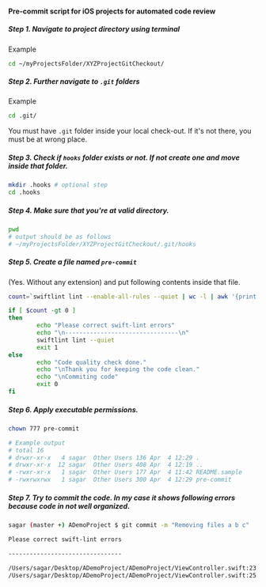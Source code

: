 #### Pre-commit script for iOS projects for automated code review

##### Step 1. Navigate to project directory using terminal

Example

```sh
cd ~/myProjectsFolder/XYZProjectGitCheckout/
```

##### Step 2. Further navigate to `.git` folders

Example

```sh
cd .git/
```

You must have `.git` folder inside your local check-out. If it's not there, you must be at wrong place.

##### Step 3. Check if `hooks` folder exists or not. If not create one and move inside that folder.



```sh
mkdir .hooks # optional step
cd .hooks
```

##### Step 4. Make sure that you're at valid directory.

```sh
pwd
# output should be as follows
# ~/myProjectsFolder/XYZProjectGitCheckout/.git/hooks
```

##### Step 5. Create a file named `pre-commit`

(Yes. Without any extension)
and put following contents inside that file.

```sh
count=`swiftlint lint --enable-all-rules --quiet | wc -l | awk '{print $1}' | bc`

if [ $count -gt 0 ]
then
        echo "Please correct swift-lint errors"
        echo "\n--------------------------------\n"
        swiftlint lint --quiet
        exit 1
else
        echo "Code quality check done."
        echo "\nThank you for keeping the code clean."
        echo "\nCommiting code"
        exit 0
fi
```

##### Step 6. Apply executable permissions.

```sh
chown 777 pre-commit

# Example output
# total 16
# drwxr-xr-x   4 sagar  Other Users	136 Apr  4 12:29 .
# drwxr-xr-x  12 sagar  Other Users	408 Apr  4 12:19 ..
# -rwxr-xr-x   1 sagar  Other Users	177 Apr  4 11:42 README.sample
# -rwxrwxrwx   1 sagar  Other Users	300 Apr  4 12:29 pre-commit
```

##### Step 7. Try to commit the code. In my case it shows following errors because code in not well organized.

```sh
sagar (master +) ADemoProject $ git commit -m "Removing files a b c"

Please correct swift-lint errors

--------------------------------

/Users/sagar/Desktop/ADemoProject/ADemoProject/ViewController.swift:23: warning: Vertical Whitespace Violation: Limit vertical whitespace to a single empty line. Currently 2. (vertical_whitespace)
/Users/sagar/Desktop/ADemoProject/ADemoProject/ViewController.swift:25: warning: Trailing Newline Violation: Files should have a single trailing newline. (trailing_newline)
```

